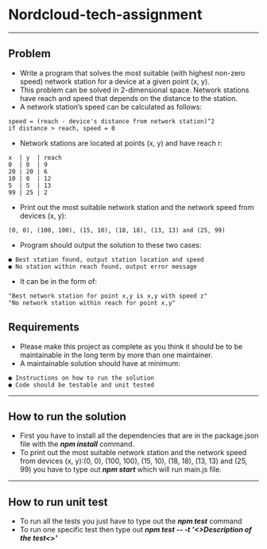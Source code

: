 # Nordcloud-tech-assignment
---
## Problem
+ Write a program that solves the most suitable (with highest non-zero speed) network station for a device at a given point (x, y).
+ This problem can be solved in 2-dimensional space. Network stations have reach and speed that depends on the distance to the station.
+ A network station’s speed can be calculated as follows:
```
speed = (reach - device's distance from network station)^2 
if distance > reach, speed = 0
```
+ Network stations are located at points (x, y) and have reach r:
```
x  | y  | reach
0  | 0  | 9
20 | 20 | 6
10 | 0  | 12
5  | 5  | 13
99 | 25 | 2
```

+ Print out the most suitable network station and the network speed from devices (x, y):
```
(0, 0), (100, 100), (15, 10), (18, 18), (13, 13) and (25, 99)
```
+ Program should output the solution to these two cases:
```
● Best station found, output station location and speed
● No station within reach found, output error message
```
+ It can be in the form of:
```
"Best network station for point x,y is x,y with speed z"
"No network station within reach for point x,y"
```

## Requirements
+ Please make this project as complete as you think it should be to be maintainable in the long term by more than one maintainer.
+ A maintainable solution should have at minimum:
```
● Instructions on how to run the solution
● Code should be testable and unit tested
```
---
## How to run the solution
+ First you have to install all the dependencies that are in the package.json file with the ***npm install*** command.
+ To print out the most suitable network station and the network speed from devices (x, y):(0, 0), (100, 100), (15, 10), (18, 18), (13, 13) and (25, 99) you have to type out ***npm start*** which will run main.js file.
---
## How to run unit test
+ To run all the tests you just have to type out the ***npm test*** command
+ To run one specific test then type out ***npm test -- -t '<>Description of the test<>'***
